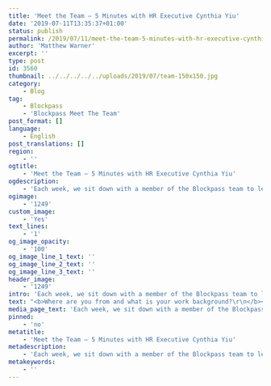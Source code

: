 ```yaml
---
title: 'Meet the Team — 5 Minutes with HR Executive Cynthia Yiu'
date: '2019-07-11T13:35:37+01:00'
status: publish
permalink: /2019/07/11/meet-the-team-5-minutes-with-hr-executive-cynthia-yiu
author: 'Matthew Warner'
excerpt: ''
type: post
id: 3560
thumbnail: ../../../../../uploads/2019/07/team-150x150.jpg
category:
    - Blog
tag:
    - Blockpass
    - 'Blockpass Meet The Team'
post_format: []
language:
    - English
post_translations: []
region:
    - ''
ogtitle:
    - 'Meet the Team — 5 Minutes with HR Executive Cynthia Yiu'
ogdescription:
    - 'Each week, we sit down with a member of the Blockpass team to learn where they come from, what their day to day looks like, and what they love about blockchain.  '
ogimage:
    - '1249'
custom_image:
    - 'Yes'
text_lines:
    - '1'
og_image_opacity:
    - '100'
og_image_line_1_text: ''
og_image_line_2_text: ''
og_image_line_3_text: ''
header_image:
    - '1249'
intro: 'Each week, we sit down with a member of the Blockpass team to learn where they come from, what their day to day looks like, and what they love about blockchain.  '
text: "<b>Where are you from and what is your work background?\r\n</b><span style=\"font-weight: 400;\">For the past 3 years, I played an important role in the HR and Operations department within a new startup FinTech company in Hong Kong. During these 3 years, working in an intensive and fast-paced environment, I gained many experiences, from participating in recruitment activities, company restructuring, manpower planning, and office relocation projects with the assistance of the CEO.</span>\r\n\r\n<b>What is your role at Blockpass?\r\n</b><span style=\"font-weight: 400;\">At Blockpass, I work as an HR specialist for handling all HR-related matters. In the meantime, I also contribute to administration and operations experiences to support the administrative duties, and the finance team for the general office operations.</span>\r\n\r\n<b>What do your daily activities look like?\r\n</b><span style=\"font-weight: 400;\">Blockpass </span><span style=\"font-weight: 400;\">gives me lots of opportunities for growth and advancement. My duties test and prove my competency for challenging jobs in the high-technology market.</span>\r\n\r\n<b>How did you get involved in Blockpass?\r\n</b><span style=\"font-weight: 400;\">I became a member of Blockpass only very recently after applying for the role.\_ I’m very excited to work closely with everyone at Blockpass.</span>\r\n\r\n<b>What’s your favourite blockchain related benefit?\r\n</b><span style=\"font-weight: 400;\">My favourite blockchain benefits are the greater transparency in transactions, and enhanced security for any kind of services that it provides.\_</span>\r\n\r\n<b>Where do you see the industry headed over the next 5 years?\r\n</b><span style=\"font-weight: 400;\">I truly believe that blockchain has the potential to make every centralized process, activity, and organization fully autonomous. This means we can eliminate intermediaries, authorities, and churn. There’s no doubt about blockchain has legitimate potential to change the world.</span>\r\n\r\n<b>If you could spend an hour with anyone from history, who would it be and why?\r\n</b><span style=\"font-weight: 400;\">If I could spend an hour with Yuri Gagarin. I would like to ask about his feelings on becoming the first person to orbit the Earth, and the first human in space.</span>"
media_page_text: 'Each week, we sit down with a member of the Blockpass team to learn where they come from, what their day to day looks like, and what they love about blockchain.  '
pinned:
    - 'no'
metatitle:
    - 'Meet the Team — 5 Minutes with HR Executive Cynthia Yiu'
metadescription:
    - 'Each week, we sit down with a member of the Blockpass team to learn where they come from, what their day to day looks like, and what they love about blockchain.  '
metakeywords:
    - ''
---
```

<!DOCTYPE html PUBLIC "-//W3C//DTD HTML 4.0 Transitional//EN" "http://www.w3.org/TR/REC-html40/loose.dtd">
<?xml encoding="UTF-8">
